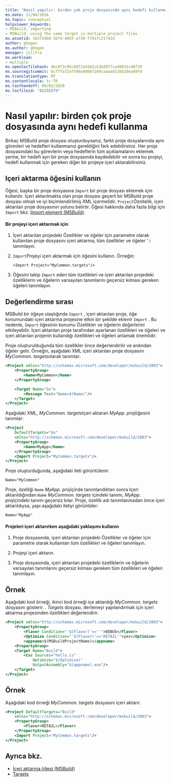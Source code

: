 ```yaml
---
title: 'Nasıl yapılır: birden çok proje dosyasında aynı hedefi kullanma | Microsoft Docs'
ms.date: 11/04/2016
ms.topic: conceptual
helpviewer_keywords:
- MSBuild, importing
- MSBuild, using the same target in multiple project files
ms.assetid: 163734bd-1bfd-4093-a730-7741fc21742d
author: ghogen
ms.author: ghogen
manager: jillfra
ms.workload:
- multiple
ms.openlocfilehash: 4bc8f3c95c687244162cb3bd977ca40031cd8f39
ms.sourcegitcommit: 6cfffa72af599a9d667249caaaa411bb28ea69fd
ms.translationtype: MT
ms.contentlocale: tr-TR
ms.lasthandoff: 09/02/2020
ms.locfileid: "82255579"
---
```

# <a name="how-to-use-the-same-target-in-multiple-project-files"></a>Nasıl yapılır: birden çok proje dosyasında aynı hedefi kullanma

Birkaç MSBuild proje dosyası oluşturduysanız, farklı proje dosyalarında aynı görevleri ve hedefleri kullanmanız gerektiğini fark edebilirsiniz. Her proje dosyasındaki bu görevlerin veya hedeflerin tüm açıklamalarını eklemek yerine, bir hedefi ayrı bir proje dosyasında kaydedebilir ve sonra bu projeyi, hedefi kullanmak için gereken diğer bir projeye içeri aktarabilirsiniz.

## <a name="use-the-import-element"></a>Içeri aktarma öğesini kullanın

Öğesi, başka bir proje dosyasına `Import` bir proje dosyası eklemek için kullanılır. İçeri aktarılmakta olan proje dosyası geçerli bir MSBuild proje dosyası olmalı ve iyi biçimlendirilmiş XML içermelidir. `Project`Öznitelik, içeri aktarılan proje dosyasının yolunu belirtir. Öğesi hakkında daha fazla bilgi için `Import` bkz. [Import element (MSBuild)](../msbuild/import-element-msbuild.md).

#### <a name="to-import-a-project"></a>Bir projeyi içeri aktarmak için

1. İçeri aktarılan projedeki Özellikler ve öğeler için parametre olarak kullanılan proje dosyasını içeri aktarma, tüm özellikler ve öğeler ' i tanımlayın.

2. `Import`Projeyi içeri aktarmak için öğesini kullanın. Örneğin:

     `<Import Project="MyCommon.targets"/>`

3. Öğesini takip `Import` eden tüm özellikleri ve içeri aktarılan projedeki özelliklerin ve öğelerin varsayılan tanımlarını geçersiz kılması gereken öğeleri tanımlayın.

## <a name="order-of-evaluation"></a>Değerlendirme sırası

 MSBuild bir öğeye ulaştığında `Import` , içeri aktarılan proje, öğe konumundaki içeri aktarma projesine etkin bir şekilde eklenir `Import` . Bu nedenle, `Import` öğesinin konumu Özellikler ve öğelerin değerlerini etkileyebilir. İçeri aktarılan proje tarafından ayarlanan özellikleri ve öğeleri ve içeri aktarılan projenin kullandığı özellikleri ve öğeleri anlamak önemlidir.

 Proje oluşturulduğunda tüm özellikler önce değerlendirilir ve ardından öğeler gelir. Örneğin, aşağıdaki XML içeri aktarılan proje dosyasını *MyCommon. targets*olarak tanımlar:

```xml
<Project xmlns="http://schemas.microsoft.com/developer/msbuild/2003">
    <PropertyGroup>
        <Name>MyCommon</Name>
    </PropertyGroup>

    <Target Name="Go">
        <Message Text="Name=$(Name)"/>
    </Target>
</Project>
```

 Aşağıdaki XML, *MyCommon. targets*Içeri aktaran *MyApp. proj*öğesini tanımlar:

```xml
<Project
    DefaultTargets="Go"
    xmlns="http://schemas.microsoft.com/developer/msbuild/2003">
    <PropertyGroup>
        <Name>MyApp</Name>
    </PropertyGroup>
    <Import Project="MyCommon.targets"/>
</Project>
```

 Proje oluşturduğunda, aşağıdaki ileti görüntülenir:

 `Name="MyCommon"`

 Proje, özelliği `Name` *MyApp. proj*içinde tanımlandıktan sonra Içeri aktarıldığından `Name` *MyCommon. targets* içindeki tanımı, *MyApp. proj*içindeki tanımı geçersiz kılar. Proje, özellik adı tanımlanmadan önce içeri aktarıldıysa, yapı aşağıdaki iletiyi görüntüler:

 `Name="MyApp"`

#### <a name="use-the-following-approach-when-importing-projects"></a>Projeleri içeri aktarırken aşağıdaki yaklaşımı kullanın

1. Proje dosyasında, içeri aktarılan projedeki Özellikler ve öğeler için parametre olarak kullanılan tüm özellikleri ve öğeleri tanımlayın.

2. Projeyi içeri aktarın.

3. Proje dosyasında, içeri aktarılan projedeki özelliklerin ve öğelerin varsayılan tanımlarını geçersiz kılması gereken tüm özellikleri ve öğeleri tanımlayın.

## <a name="example"></a>Örnek

 Aşağıdaki kod örneği, ikinci kod örneği içe aktardığı *MyCommon. targets* dosyasını gösterir. *. Targets* dosyası, derlemeyi yapılandırmak için içeri aktarma projesinden özellikleri değerlendirir.

```xml
<Project xmlns="http://schemas.microsoft.com/developer/msbuild/2003">
    <PropertyGroup>
        <Flavor Condition="'$(Flavor)'==''">DEBUG</Flavor>
        <Optimize Condition="'$(Flavor)'=='RETAIL'">yes</Optimize>
        <appname>$(MSBuildProjectName)</appname>
    <PropertyGroup>
    <Target Name="Build">
        <Csc Sources="hello.cs"
            Optimize="$(Optimize)"
            OutputAssembly="$(appname).exe"/>
    </Target>
</Project>
```

## <a name="example"></a>Örnek

 Aşağıdaki kod örneği *MyCommon. targets* dosyasını içeri aktarır.

```xml
<Project DefaultTargets="Build"
    xmlns="http://schemas.microsoft.com/developer/msbuild/2003">
    <PropertyGroup>
        <Flavor>RETAIL</Flavor>
    </PropertyGroup>
    <Import Project="MyCommon.targets"/>
</Project>
```

## <a name="see-also"></a>Ayrıca bkz.

- [İçeri aktarma öğesi (MSBuild)](../msbuild/import-element-msbuild.md)
- [Targets](../msbuild/msbuild-targets.md)
